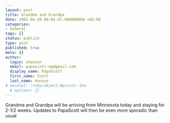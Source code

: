 ```yaml
---
layout: post
title: Grandma and Grandpa
date: 2001-04-20 08:04:47.000000000 +02:00
categories:
- General
tags: []
status: publish
type: post
published: true
meta: {}
author:
  login: shanson
  email: papascott-wp@gmail.com
  display_name: PapaScott
  first_name: Scott
  last_name: Hanson
# excerpt: !ruby/object:Hpricot::Doc
  # options: {}
---
```

<p>Grandma and Grandpa will be arriving from Minnesota today and staying for 2-1/2 weeks. Updates to PapaScott will then be even more sporadic than usual</p>
